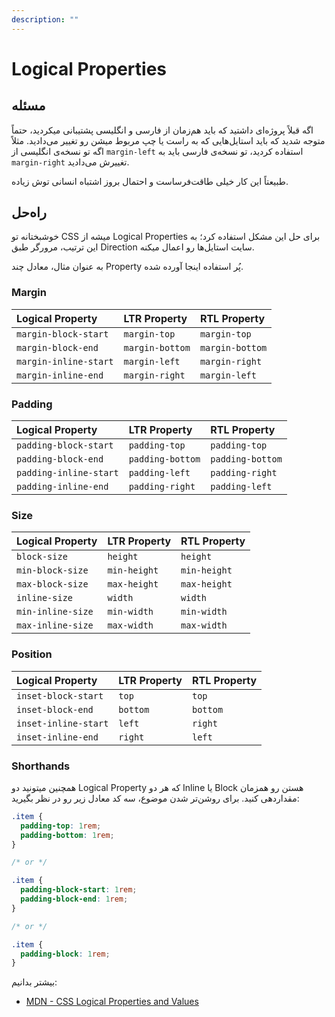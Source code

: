 ```yaml
---
description: ""
---
```


# Logical Properties

## مسئله

اگه قبلاً پروژه‌ای داشتید که باید هم‌زمان از فارسی و انگلیسی پشتیبانی میکردید،
حتماً متوجه شدید که باید استایل‌هایی که به راست یا چپ مربوط میشن رو تغییر می‌دادید.
مثلاً اگه تو نسخه‌ی انگلیسی از `margin-left` استفاده کردید،
تو نسخه‌ی فارسی باید به `margin-right` تغییرش می‌دادید.

طبیعتاً این کار خیلی طاقت‌فرساست و احتمال بروز اشتباه انسانی توش زیاده.

## راه‌حل

خوشبختانه تو CSS میشه از Logical Properties برای حل این مشکل استفاده کرد؛
به این ترتیب، مرورگر طبق Direction سایت استایل‌ها رو اعمال میکنه.

به عنوان مثال، معادل چند Property پُر استفاده اینجا آورده شده.

### Margin

| Logical Property      | LTR Property    | RTL Property    |
| :-------------------- | :-------------- | :-------------- |
| `margin-block-start`  | `margin-top`    | `margin-top`    |
| `margin-block-end`    | `margin-bottom` | `margin-bottom` |
| `margin-inline-start` | `margin-left`   | `margin-right`  |
| `margin-inline-end`   | `margin-right`  | `margin-left`   |

### Padding

| Logical Property       | LTR Property     | RTL Property     |
| :--------------------- | :--------------- | :--------------- |
| `padding-block-start`  | `padding-top`    | `padding-top`    |
| `padding-block-end`    | `padding-bottom` | `padding-bottom` |
| `padding-inline-start` | `padding-left`   | `padding-right`  |
| `padding-inline-end`   | `padding-right`  | `padding-left`   |

### Size

| Logical Property  | LTR Property | RTL Property |
| :---------------- | :----------- | :----------- |
| `block-size`      | `height`     | `height`     |
| `min-block-size`  | `min-height` | `min-height` |
| `max-block-size`  | `max-height` | `max-height` |
| `inline-size`     | `width`      | `width`      |
| `min-inline-size` | `min-width`  | `min-width`  |
| `max-inline-size` | `max-width`  | `max-width`  |

### Position

| Logical Property     | LTR Property | RTL Property |
| :------------------- | :----------- | :----------- |
| `inset-block-start`  | `top`        | `top`        |
| `inset-block-end`    | `bottom`     | `bottom`     |
| `inset-inline-start` | `left`       | `right`      |
| `inset-inline-end`   | `right`      | `left`       |

### Shorthands

همچنین میتونید دو Logical Property که هر دو Inline یا Block هستن رو همزمان مقداردهی کنید.
برای روشن‌تر شدن موضوع، سه کد معادل زیر رو در نظر بگیرید:

```css
.item {
  padding-top: 1rem;
  padding-bottom: 1rem;
}

/* or */

.item {
  padding-block-start: 1rem;
  padding-block-end: 1rem;
}

/* or */

.item {
  padding-block: 1rem;
}
```

بیشتر بدانیم:

- [MDN - CSS Logical Properties and Values](https://developer.mozilla.org/en-US/docs/Web/CSS/CSS_Logical_Properties)
